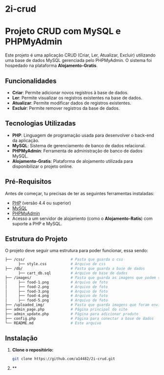 # 2i-crud

# Projeto CRUD com MySQL e PHPMyAdmin

Este projeto é uma aplicação CRUD (Criar, Ler, Atualizar, Excluir) utilizando uma base de dados MySQL gerenciada pelo PHPMyAdmin. O sistema foi hospedado na plataforma **Alojamento-Gratis**.

## Funcionalidades

- **Criar**: Permite adicionar novos registros à base de dados.
- **Ler**: Permite visualizar os registros existentes na base de dados.
- **Atualizar**: Permite modificar dados de registros existentes.
- **Excluir**: Permite remover registros da base de dados.

## Tecnologias Utilizadas

- **PHP**: Linguagem de programação usada para desenvolver o back-end da aplicação.
- **MySQL**: Sistema de gerenciamento de banco de dados relacional.
- **PHPMyAdmin**: Ferramenta de administração de banco de dados MySQL.
- **Alojamento-Gratis**: Plataforma de alojamento utilizada para disponibilizar o projeto online.

## Pré-Requisitos

Antes de começar, tu precisas de ter as seguintes ferramentas instaladas:

- [PHP](https://www.php.net/) (versão 4.4 ou superior)
- [MySQL](https://www.mysql.com/)
- [PHPMyAdmin](https://www.phpmyadmin.net/)
- Acesso a um servidor de alojamento (como o **Alojamento-Ratis**) com suporte a PHP e MySQL.

## Estrutura do Projeto

O projeto deve seguir uma estrutura para poder funcionar, essa sendo:

```bash
├── /css/                     # Pasta que guarda o css
      ├── style.css           # Arquivo de css
├── /db/                      # Pasta que guarda a base de dados
      ├── cart_db.sql         # Arquivo de base de dados
├── /images/                  # Pasta que guarda as imagens que podem ser usadas(opcional)
│     ├── food-1.png          # Arquivo de foto
│     ├── food-2.png          # Arquivo de foto
│     ├── food-3.png          # Arquivo de foto
│     ├── food-4.png          # Arquivo de foto
│     ├── food-5.png          # Arquivo de foto
├── /uploaded_img/            # Pasta que guarda imagens que foram enviadas para a base de dados
├── admin_page.php            # Página principal do site
├── admin_update.php          # Página para adicionar produto
├── config.php                # Página para conectar a base de dados
└── README.md                 # Este arquivo
```

## Instalação

1. **Clone o repositório:**

   ```bash
   git clone https://github.com/a14482/2i-crud.git
   
2. **

